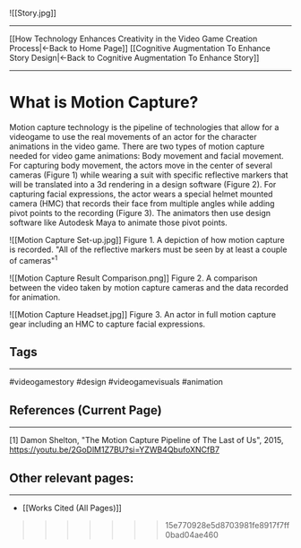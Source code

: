 ![[Story.jpg]] 
_____
[[How Technology Enhances Creativity in the Video Game Creation Process|←Back to Home Page]]
[[Cognitive Augmentation To Enhance Story Design|←Back to Cognitive Augmentation To Enhance Story]]
____
# What is Motion Capture?

Motion capture technology is the pipeline of technologies that allow for a videogame to use the real movements of an actor for the character animations in the video game. There are two types of motion capture needed for video game animations: Body movement and facial movement. For capturing body movement, the actors move in the center of several cameras (Figure 1) while wearing a suit with specific reflective markers that will be translated into a 3d rendering in a design software (Figure 2). For capturing facial expressions, the actor wears a special helmet mounted camera (HMC) that records their face from multiple angles while adding pivot points to the recording (Figure 3). The animators then use design software like Autodesk Maya to animate those pivot points.

![[Motion Capture Set-up.jpg]]
Figure 1. A depiction of how motion capture is recorded. "All of the reflective markers must be seen by at least a couple of cameras"$^1$

![[Motion Capture Result Comparison.png]]
Figure 2. A comparison between the video taken by motion capture cameras and the data recorded for animation.

![[Motion Capture Headset.jpg]]
Figure 3. An actor in full motion capture gear including an HMC to capture facial expressions.
## Tags
_____
#videogamestory #design #videogamevisuals #animation
## References (Current Page)
____
[1] Damon Shelton, "The Motion Capture Pipeline of The Last of Us", 2015, https://youtu.be/2GoDlM1Z7BU?si=YZWB4QbufoXNCfB7

## Other relevant pages:
_____
- [[Works Cited (All Pages)]] 
>>>>>>> 15e770928e5d8703981fe8917f7ff0bad04ae460
